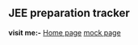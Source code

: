 ## JEE preparation tracker
**visit me:-**
[Home page](https://riju-coder.github.io/tracker/)
[mock page](https://riju-coder.github.io/tracker/mock.html)
